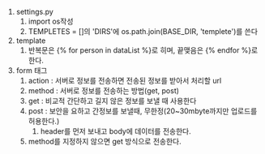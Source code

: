 1. settings.py
   1. import os작성
   2. TEMPLETES  = []의 'DIRS'에 os.path.join(BASE_DIR, 'templete')를 쓴다
2. template
   1. 반복문은 {% for person in dataList %}로 히며, 끝맺음은 {% endfor %}로 한다.
3. form 태그
   1. action : 서버로 정보를 전송하면 전송된 정보를 받아서 처리할  url
   2. method : 서버로 정보를 전송하는 방법(get, post)
   3. get : 비교적 간단하고 길지 않은 정보를 보낼 때 사용한다
   4. post : 보안을 요하고 간정보를 보낼때, 무한정(20~30mbyte까지만 업로드를 허용한다.)
      1. header를 먼저 보내고 body에 데이터를 전송한다.
   5. method를 지정하지 않으면 get 방식으로 전송한다.